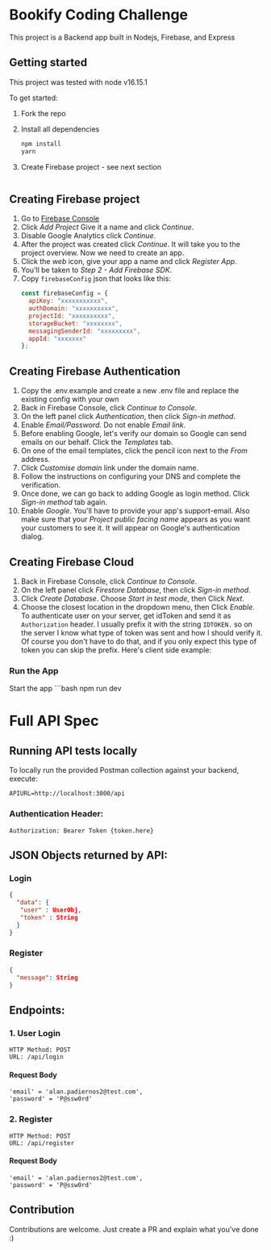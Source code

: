 # Bookify Coding Challenge

This project is a Backend app built in Nodejs, Firebase, and Express

## Getting started
This project was tested with node v16.15.1

To get started:
1. Fork the repo
2. Install all dependencies
    ```bash
    npm install
   yarn
    ```
3. Create Firebase project - see next section

    ```
## Creating Firebase project
1. Go to [Firebase Console](https://console.firebase.google.com/)
2. Click _Add Project_ Give it a name and click _Continue_.
3. Disable Google Analytics click _Continue_.
4. After the project was created click _Continue_. It will take you to the project overview. Now we need to create an app.
5. Click the _web_ icon, give your app a name and click _Register App_.
6. You’ll be taken to _Step 2 - Add Firebase SDK_.
7. Copy `firebaseConfig` json that looks like this:
   ```javascript
   const firebaseConfig = {
     apiKey: "xxxxxxxxxxx",
     authDomain: "xxxxxxxxxx",
     projectId: "xxxxxxxxxx",
     storageBucket: "xxxxxxxx",
     messagingSenderId: "xxxxxxxxx",
     appId: "xxxxxxx"
   };
   ```
## Creating Firebase Authentication
1. Copy the .env.example and create a new .env file and replace the existing config with your own
2. Back in Firebase Console, click _Continue to Console_.
3. On the left panel click _Authentication_, then click _Sign-in method_.
4. Enable _Email/Password_. Do not enable _Email link_.
5. Before enabling Google, let's verify our domain so Google can send emails on our behalf. Click the _Templates_ tab.
6. On one of the email templates, click the pencil icon next to the _From_ address.
7. Click _Customise domain_ link under the domain name.
8. Follow the instructions on configuring your DNS and complete the verification.
9. Once done, we can go back to adding Google as login method. Click _Sign-in method_ tab again.
10. Enable _Google_. You'll have to provide your app's support-email. Also make sure that your _Project public facing name_ appears as you want your customers to see it. It will appear on Google's authentication dialog.

## Creating Firebase Cloud
1. Back in Firebase Console, click _Continue to Console_.
2. On the left panel click _Firestore Database_, then click _Sign-in method_.
3. Click _Create Database_. Choose _Start in test mode_, then Click _Next_.
4. Choose the closest location in the dropdown menu, then Click _Enable_.
To authenticate user on your server, get idToken and send it as `Authorization` header. I usually prefix it with the string `IDTOKEN.` so on the server I know what type of token was sent and how I should verify it. Of course you don't have to do that, and if you only expect this type of token you can skip the prefix. Here's client side example:


### Run the App

Start the app
    ```bash
    npm run dev

# Full API Spec

## Running API tests locally

To locally run the provided Postman collection against your backend, execute:

```
APIURL=http://localhost:3000/api
```


### Authentication Header:

`Authorization: Bearer Token {token.here}`

## JSON Objects returned by API:



### Login

```JSON
{
  "data": {
   "user" : UserObj,
   "token" : String
  }
}
```
### Register

```JSON
{
  "message": String
}
```
## Endpoints:

### 1. User Login
    HTTP Method: POST
    URL: /api/login

#### Request Body
    'email' = 'alan.padiernos2@test.com',
    'password' = 'P@ssw0rd'


### 2. Register
    HTTP Method: POST
    URL: /api/register

#### Request Body
    'email' = 'alan.padiernos2@test.com',
    'password' = 'P@ssw0rd'

## Contribution

Contributions are welcome. Just create a PR and explain what you've done :)
